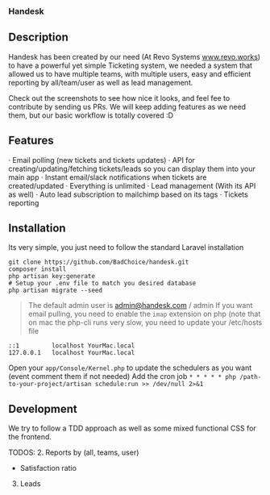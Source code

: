 ### Handesk

## Description
Handesk has been created by our need (At Revo Systems www.revo.works) to have a powerful yet simple Ticketing system, we needed a system that allowed us to
have multiple teams, with multiple users, easy and efficient reporting by all/team/user as well as lead management.

Check out the screenshots to see how nice it looks, and feel fee to contribute by sending us PRs.
We will keep adding features as we need them, but our basic workflow is totally covered :D

## Features
· Email polling (new tickets and tickets updates)
· API for creating/updating/fetching tickets/leads so you can display them into your main app
· Instant email/slack notifications when tickets are created/updated
· Everything is unlimited 
· Lead management (With its API as well)
· Auto lead subscription to mailchimp based on its tags
· Tickets reporting 

## Installation
Its very simple, you just need to follow the standard Laravel installation
```
git clone https://github.com/BadChoice/handesk.git
composer install
php artisan key:generate
# Setup your .env file to match you desired database
php artisan migrate --seed
```

> The default admin user is admin@handesk.com / admin
> If you want email pulling, you need to enable the `imap` extension on php (note that on mac the php-cli runs very slow, you need to update your /etc/hosts file 

```
::1         localhost YourMac.local
127.0.0.1   localhost YourMac.local
```

Open your `app/Console/Kernel.php` to update the schedulers as you want (event comment them if not needed)
Add the cron job `* * * * * php /path-to-your-project/artisan schedule:run >> /dev/null 2>&1`

## Development
We try to follow a TDD approach as well as some mixed functional CSS for the frontend.

TODOS:
2. Reports by (all, teams, user) 
 - Satisfaction ratio
 
3. Leads
